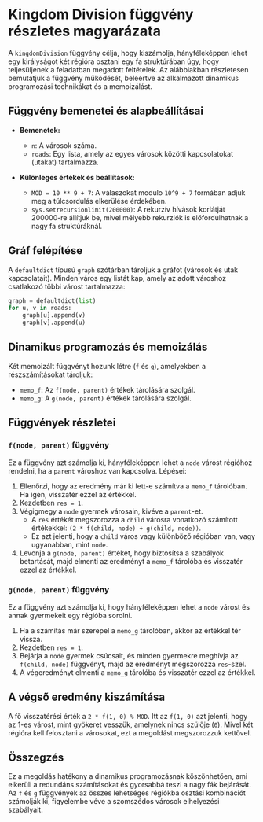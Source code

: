 
# Kingdom Division függvény részletes magyarázata

A `kingdomDivision` függvény célja, hogy kiszámolja, hányféleképpen lehet egy királyságot két régióra osztani egy fa struktúrában úgy, hogy teljesüljenek a feladatban megadott feltételek. Az alábbiakban részletesen bemutatjuk a függvény működését, beleértve az alkalmazott dinamikus programozási technikákat és a memoizálást.

## Függvény bemenetei és alapbeállításai

- **Bemenetek:**
  - `n`: A városok száma.
  - `roads`: Egy lista, amely az egyes városok közötti kapcsolatokat (utakat) tartalmazza.

- **Különleges értékek és beállítások:**
  - `MOD = 10 ** 9 + 7`: A válaszokat modulo `10^9 + 7` formában adjuk meg a túlcsordulás elkerülése érdekében.
  - `sys.setrecursionlimit(200000)`: A rekurzív hívások korlátját 200000-re állítjuk be, mivel mélyebb rekurziók is előfordulhatnak a nagy fa struktúráknál.

## Gráf felépítése

A `defaultdict` típusú `graph` szótárban tároljuk a gráfot (városok és utak kapcsolatait). Minden város egy listát kap, amely az adott városhoz csatlakozó többi várost tartalmazza:

```python
graph = defaultdict(list)
for u, v in roads:
    graph[u].append(v)
    graph[v].append(u)
```

## Dinamikus programozás és memoizálás

Két memoizált függvényt hozunk létre (`f` és `g`), amelyekben a részszámításokat tároljuk:
- `memo_f`: Az `f(node, parent)` értékek tárolására szolgál.
- `memo_g`: A `g(node, parent)` értékek tárolására szolgál.

## Függvények részletei

### `f(node, parent)` függvény

Ez a függvény azt számolja ki, hányféleképpen lehet a `node` várost régióhoz rendelni, ha a `parent` városhoz van kapcsolva. Lépései:

1. Ellenőrzi, hogy az eredmény már ki lett-e számítva a `memo_f` tárolóban. Ha igen, visszatér ezzel az értékkel.
2. Kezdetben `res = 1`.
3. Végigmegy a `node` gyermek városain, kivéve a `parent`-et.
   - A `res` értékét megszorozza a `child` városra vonatkozó számított értékekkel: `(2 * f(child, node) + g(child, node))`.
   - Ez azt jelenti, hogy a `child` város vagy különböző régióban van, vagy ugyanabban, mint `node`.
4. Levonja a `g(node, parent)` értéket, hogy biztosítsa a szabályok betartását, majd elmenti az eredményt a `memo_f` tárolóba és visszatér ezzel az értékkel.

### `g(node, parent)` függvény

Ez a függvény azt számolja ki, hogy hányféleképpen lehet a `node` várost és annak gyermekeit egy régióba sorolni.

1. Ha a számítás már szerepel a `memo_g` tárolóban, akkor az értékkel tér vissza.
2. Kezdetben `res = 1`.
3. Bejárja a `node` gyermek csúcsait, és minden gyermekre meghívja az `f(child, node)` függvényt, majd az eredményt megszorozza `res`-szel.
4. A végeredményt elmenti a `memo_g` tárolóba és visszatér ezzel az értékkel.

## A végső eredmény kiszámítása

A fő visszatérési érték a `2 * f(1, 0) % MOD`. Itt az `f(1, 0)` azt jelenti, hogy az 1-es várost, mint gyökeret vesszük, amelynek nincs szülője (`0`). Mivel két régióra kell felosztani a városokat, ezt a megoldást megszorozzuk kettővel.

## Összegzés

Ez a megoldás hatékony a dinamikus programozásnak köszönhetően, ami elkerüli a redundáns számításokat és gyorsabbá teszi a nagy fák bejárását. Az `f` és `g` függvények az összes lehetséges régiókba osztási kombinációt számolják ki, figyelembe véve a szomszédos városok elhelyezési szabályait.
